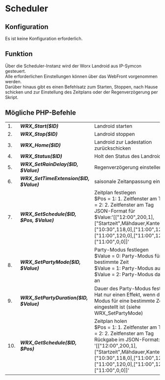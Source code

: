 <!DOCTYPE html>
<html lang="de">
  <head>
    <meta charset="utf-8">
	<meta name="viewport" content="width=device-width">
  </head>

  <body>
	<h1>Scheduler</h1>
	<h2>Konfiguration</h2>
	Es ist keine Konfiguration erforderlich.
	<h2>Funktion</h2>
	Über die Scheduler-Instanz wird der Worx Landroid aus IP-Symcon gesteuert.<br>
	Alle erforderlichen Einstellungen können über das WebFront vorgenommen werden.<br>
	Darüber hinaus gibt es einen Befehlsatz zum Starten, Stoppen, nach Hause schicken und zur Einstellung des Zeitplans oder der Regenverzögerung per Skript.
	<h2>Mögliche PHP-Befehle</h2>
	<table>
	  <tr>
		<td>1.</td>
		<td><b><i>WRX_Start($ID)</i></b></td>
		<td>Landroid starten</td>
	  </tr>
	  <tr>
		<td>2.</td>
		<td><b><i>WRX_Stop($ID)</i></b></td>
		<td>Landroid stoppen</td>
	  </tr>
	  <tr>
		<td>3.</td>
		<td><b><i>WRX_Home($ID)</i></b></td>
		<td>Landroid zur Ladestation zurückschicken</td>
	  </tr>
	  <tr>
		<td>4.</td>
		<td><b><i>WRX_Status($ID)</i></b></td>
		<td>Holt den Status des Landroid</td>
	  </tr>
	  <tr>
		<td>5.</td>
		<td><b><i>WRX_SetRainDelay($ID, $Value)</i></b></td>
		<td>Regenverzögerung einstellen</td>
	  </tr>
	  <tr>
		<td>6.</td>
		<td><b><i>WRX_SetTimeExtension($ID, $Value)</i></b></td>
		<td>saisonale Zeitanpassung einstellen</td>
	  </tr>
	  <tr>
		<td>7.</td>
		<td><b><i>WRX_SetSchedule($ID, $Pos, $Value)</i></b></td>
		<td>Zeitplan festlegen<br>
			$Pos = 1: 1. Zeitfenster am Tag, $Pos = 2: 2. Zeitfenster am Tag<br>
			JSON-Format für $Value:'[["12:00",200,1],["Startzeit",Mähdauer,Kantenschnitt],["10:30",118,0],["11:00",120,1],["11:00",120,0],["11:00",120,0],["11:00",0,0]]'</td>
	  </tr>
	  <tr>
		<td>8.</td>
		<td><b><i>WRX_SetPartyMode($ID, $Value)</i></b></td>
		<td>Party-Modus festlegen<br>
			$Value = 0: Party-Modus für eine bestimmte Zeit<br>
			$Value = 1: Party-Modus aus<br>
			$Value = 2: Party-Modus dauerhaft an</td>
	  </tr>
	  <tr>
		<td>9.</td>
		<td><b><i>WRX_SetPartyDuration($ID, $Value)</i></b></td>
		<td>Dauer des Party-Modus festlegen<br>
			Hat nur einen Effekt, wenn der Party-Modus für eine bestimmte Zeit eingestellt ist (siehe WRX_SetPartyMode)</td>
	  </tr>
	  <tr>
		<td>10.</td>
		<td><b><i>WRX_GetSchedule($ID, $Pos)</i></b></td>
		<td>Zeitplan holen<br>
			$Pos = 1: 1. Zeitfenster am Tag, $Pos = 2: 2. Zeitfenster am Tag<br>
			Rückgabe im JSON-Format: '[["12:00",200,1],["Startzeit",Mähdauer,Kantenschnitt],["10:30",118,0],["11:00",120,1],["11:00",120,0],["11:00",120,0],["11:00",0,0]]'</td>
	  </tr>
	</table>
  </body>
</html>

